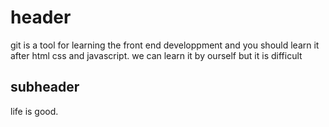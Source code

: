 # header


git is a tool for learning the front end developpment and you should learn it after html css and javascript. we can learn it by ourself but it is difficult

## subheader

life is good.
